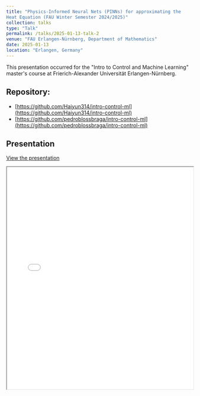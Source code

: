 ```yaml
---
title: "Physics-Informed Neural Nets (PINNs) for approximating the
Heat Equation (FAU Winter Semester 2024/2025)"
collection: talks
type: "Talk"
permalink: /talks/2025-01-13-talk-2
venue: "FAU Erlangen-Nürnberg, Department of Mathematics"
date: 2025-01-13
location: "Erlangen, Germany"
---
```


This presentation occurred for the "Intro to Control and Machine Learning" master's course at Frierich-Alexander Universität Erlangen-Nürnberg.

## Repository: 
- [https://github.com/Haiyun314/intro-control-ml](https://github.com/Haiyun314/intro-control-ml)
- [https://github.com/pedroblossbraga/intro-control-ml](https://github.com/pedroblossbraga/intro-control-ml)

## Presentation
[View the presentation](../files/Intro_Control_ML___DL_control_Heat_Eq.pdf)

<iframe src="../files/Intro_Control_ML___DL_control_Heat_Eq.pdf" width="100%" height="600px">
This browser does not support PDFs. Please download the PDF to view it: 
<a href="../files/Intro_Control_ML___DL_control_Heat_Eq.pdf">Download PDF</a>.
</iframe>

